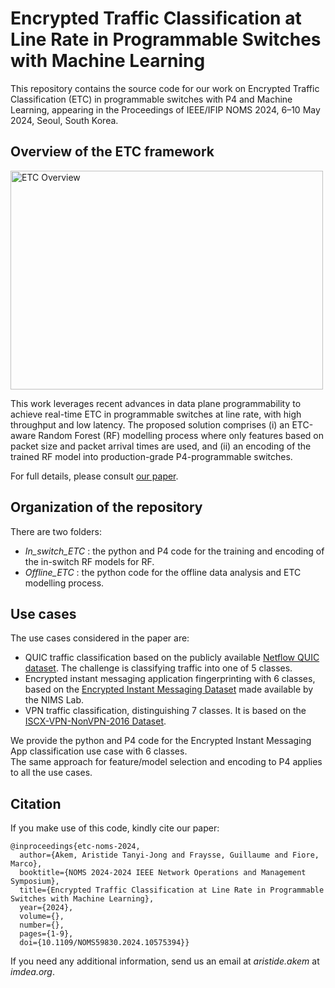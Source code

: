 # Encrypted Traffic Classification at Line Rate in Programmable Switches with Machine Learning

This repository contains the source code for our work on Encrypted Traffic Classification (ETC) in programmable switches with P4 and Machine Learning, appearing in the Proceedings of IEEE/IFIP NOMS 2024, 6–10 May 2024, Seoul, South Korea.

## Overview of the ETC framework
<img src="etc_framework.png" alt="ETC Overview" style="height: 350px; width:500px;"/>  

This work leverages recent advances in data plane programmability to achieve real-time ETC in programmable switches at line rate, with high throughput and low latency. The proposed solution comprises (i) an ETC-aware Random Forest (RF) modelling process where only features based on packet size and packet arrival times are used, and (ii) an encoding of the trained RF model into production-grade P4-programmable switches.

For full details, please consult [our paper](https://dspace.networks.imdea.org/bitstream/handle/20.500.12761/1791/etc_noms24_postprint.pdf?sequence=1&isAllowed=y).

## Organization of the repository  
There are two folders:  
<!-- - _Data_ : information on how to access the data  -->
- _In_switch_ETC_ : the python and P4 code for the training and encoding of the in-switch RF models for RF.
- _Offline_ETC_ : the python code for the offline data analysis and ETC modelling process.

## Use cases
The use cases considered in the paper are: 
- QUIC traffic classification based on the publicly available <a href="https://drive.google.com/drive/folders/1cwHhzvaQbi-ap8yfrj2vHyPmUTQhaYOj">Netflow QUIC dataset</a>. The challenge is classifying traffic into one of 5 classes. 
- Encrypted instant messaging application fingerprinting with 6 classes, based on the <a href="https://ieee-dataport.org/documents/encrypted-mobile-instant-messaging-traffic-dataset">Encrypted Instant Messaging Dataset</a> made available by the NIMS Lab.
- VPN traffic classification, distinguishing 7 classes. It is based on the <a href="https://www.unb.ca/cic/datasets/vpn.html">ISCX-VPN-NonVPN-2016 Dataset</a>.

We provide the python and P4 code for the Encrypted Instant Messaging App classification use case with 6 classes. <br> The same approach for feature/model selection and encoding to P4 applies to all the use cases.

## Citation
If you make use of this code, kindly cite our paper:  
```
@inproceedings{etc-noms-2024,
  author={Akem, Aristide Tanyi-Jong and Fraysse, Guillaume and Fiore, Marco},
  booktitle={NOMS 2024-2024 IEEE Network Operations and Management Symposium}, 
  title={Encrypted Traffic Classification at Line Rate in Programmable Switches with Machine Learning}, 
  year={2024},
  volume={},
  number={},
  pages={1-9},
  doi={10.1109/NOMS59830.2024.10575394}}

```

If you need any additional information, send us an email at _aristide.akem_ at _imdea.org_.




